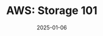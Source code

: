 ---
date: '2025-01-06'
title: 'AWS: Storage 101'
github: ''
external: 'https://www.credly.com/badges/a67e8a3d-7c1d-4ffe-ae12-7e4d2191f101/public_url'
tech:
  - AWS
company: 'AWS Educate'
showInProjects: false
---